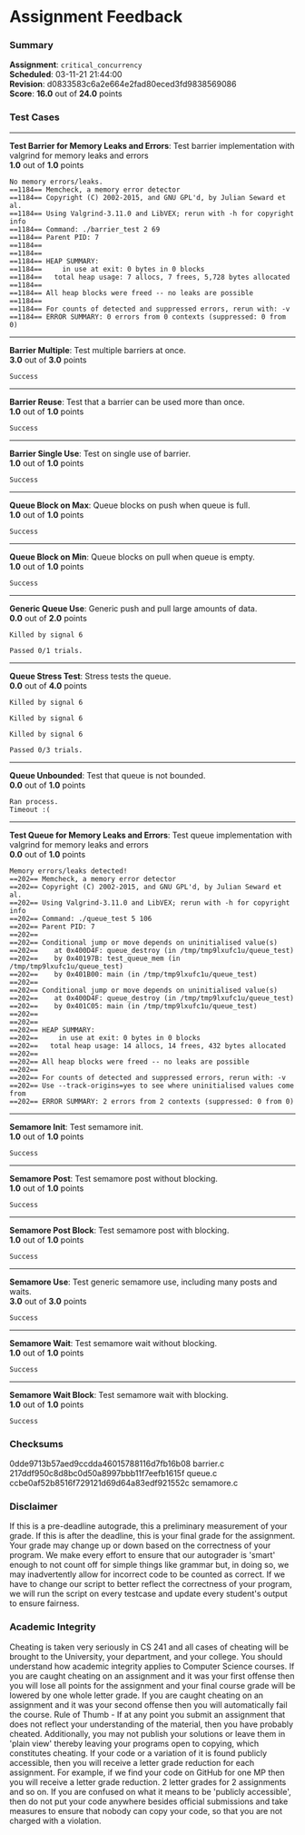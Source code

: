 # Assignment Feedback

### Summary

**Assignment**: `critical_concurrency`  
**Scheduled**: 03-11-21 21:44:00  
**Revision**: d0833583c6a2e664e2fad80eced3fd9838569086  
**Score**: **16.0** out of **24.0** points

### Test Cases
---

**Test Barrier for Memory Leaks and Errors**: Test barrier implementation with valgrind for memory leaks and errors  
**1.0** out of **1.0** points
```
No memory errors/leaks.
==1184== Memcheck, a memory error detector
==1184== Copyright (C) 2002-2015, and GNU GPL'd, by Julian Seward et al.
==1184== Using Valgrind-3.11.0 and LibVEX; rerun with -h for copyright info
==1184== Command: ./barrier_test 2 69
==1184== Parent PID: 7
==1184== 
==1184== 
==1184== HEAP SUMMARY:
==1184==     in use at exit: 0 bytes in 0 blocks
==1184==   total heap usage: 7 allocs, 7 frees, 5,728 bytes allocated
==1184== 
==1184== All heap blocks were freed -- no leaks are possible
==1184== 
==1184== For counts of detected and suppressed errors, rerun with: -v
==1184== ERROR SUMMARY: 0 errors from 0 contexts (suppressed: 0 from 0)
```
---

**Barrier Multiple**: Test multiple barriers at once.  
**3.0** out of **3.0** points
```
Success
```
---

**Barrier Reuse**: Test that a barrier can be used more than once.  
**1.0** out of **1.0** points
```
Success
```
---

**Barrier Single Use**: Test on single use of barrier.  
**1.0** out of **1.0** points
```
Success
```
---

**Queue Block on Max**: Queue blocks on push when queue is full.  
**1.0** out of **1.0** points
```
Success
```
---

**Queue Block on Min**: Queue blocks on pull when queue is empty.  
**1.0** out of **1.0** points
```
Success
```
---

**Generic Queue Use**: Generic push and pull large amounts of data.  
**0.0** out of **2.0** points
```
Killed by signal 6

Passed 0/1 trials.
```
---

**Queue Stress Test**: Stress tests the queue.  
**0.0** out of **4.0** points
```
Killed by signal 6

Killed by signal 6

Killed by signal 6

Passed 0/3 trials.
```
---

**Queue Unbounded**: Test that queue is not bounded.  
**0.0** out of **1.0** points
```
Ran process.
Timeout :(
```
---

**Test Queue for Memory Leaks and Errors**: Test queue implementation with valgrind for memory leaks and errors  
**0.0** out of **1.0** points
```
Memory errors/leaks detected!
==202== Memcheck, a memory error detector
==202== Copyright (C) 2002-2015, and GNU GPL'd, by Julian Seward et al.
==202== Using Valgrind-3.11.0 and LibVEX; rerun with -h for copyright info
==202== Command: ./queue_test 5 106
==202== Parent PID: 7
==202== 
==202== Conditional jump or move depends on uninitialised value(s)
==202==    at 0x400D4F: queue_destroy (in /tmp/tmp9lxufc1u/queue_test)
==202==    by 0x40197B: test_queue_mem (in /tmp/tmp9lxufc1u/queue_test)
==202==    by 0x401B00: main (in /tmp/tmp9lxufc1u/queue_test)
==202== 
==202== Conditional jump or move depends on uninitialised value(s)
==202==    at 0x400D4F: queue_destroy (in /tmp/tmp9lxufc1u/queue_test)
==202==    by 0x401C05: main (in /tmp/tmp9lxufc1u/queue_test)
==202== 
==202== 
==202== HEAP SUMMARY:
==202==     in use at exit: 0 bytes in 0 blocks
==202==   total heap usage: 14 allocs, 14 frees, 432 bytes allocated
==202== 
==202== All heap blocks were freed -- no leaks are possible
==202== 
==202== For counts of detected and suppressed errors, rerun with: -v
==202== Use --track-origins=yes to see where uninitialised values come from
==202== ERROR SUMMARY: 2 errors from 2 contexts (suppressed: 0 from 0)
```
---

**Semamore Init**: Test semamore init.  
**1.0** out of **1.0** points
```
Success
```
---

**Semamore Post**: Test semamore post without blocking.  
**1.0** out of **1.0** points
```
Success
```
---

**Semamore Post Block**: Test semamore post with blocking.  
**1.0** out of **1.0** points
```
Success
```
---

**Semamore Use**: Test generic semamore use, including many posts and waits.  
**3.0** out of **3.0** points
```
Success
```
---

**Semamore Wait**: Test semamore wait without blocking.  
**1.0** out of **1.0** points
```
Success
```
---

**Semamore Wait Block**: Test semamore wait with blocking.  
**1.0** out of **1.0** points
```
Success
```
### Checksums

0dde9713b57aed9ccdda46015788116d7fb16b08 barrier.c  
217ddf950c8d8bc0d50a8997bbb11f7eefb1615f queue.c  
ccbe0af52b8516f729121d69d64a83edf921552c semamore.c


### Disclaimer
If this is a pre-deadline autograde, this a preliminary measurement of your grade.
If this is after the deadline, this is your final grade for the assignment.
Your grade may change up or down based on the correctness of your program.
We make every effort to ensure that our autograder is 'smart' enough to not count off
for simple things like grammar but, in doing so, we may inadvertently allow for
incorrect code to be counted as correct.
If we have to change our script to better reflect the correctness of your program,
we will run the script on every testcase and update every student's output to ensure fairness.



### Academic Integrity
Cheating is taken very seriously in CS 241 and all cases of cheating will be brought to the University, your department, and your college.
You should understand how academic integrity applies to Computer Science courses.
If you are caught cheating on an assignment and it was your first offense then you will lose all points for the assignment and your final course
grade will be lowered by one whole letter grade. If you are caught cheating on an assignment and it was your second offense then you will automatically fail the course.
Rule of Thumb - If at any point you submit an assignment that does not reflect your understanding of the material, then you have probably cheated.
Additionally, you may not publish your solutions or leave them in 'plain view' thereby leaving your programs open to copying, which constitutes cheating.
If your code or a variation of it is found publicly accessible, then you will receive a letter grade reduction for each assignment.
For example, if we find your code on GitHub for one MP then you will receive a letter grade reduction. 2 letter grades for 2 assignments and so on.
If you are confused on what it means to be 'publicly accessible', then do not put your code anywhere besides official submissions and take measures
to ensure that nobody can copy your code, so that you are not charged with a violation.


